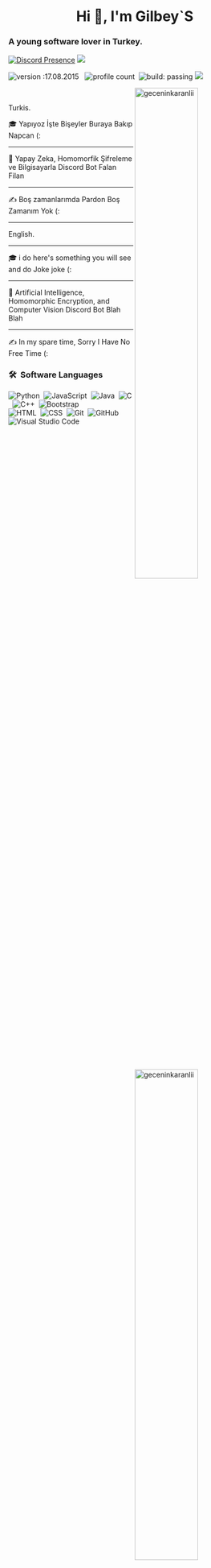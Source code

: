 
<h1 align="center">Hi 👋, I'm Gilbey`S</h1>

### A young software lover in Turkey.


[![Discord Presence](https://lanyard.cnrad.dev/api/465236725782937622)](https://discord.com/users/465236725782937622) <a href="https://top.gg/bot/741415179379671040">
  <img src="https://top.gg/api/widget/741415179379671040.svg">
</a> 

![version :17.08.2015](https://img.shields.io/badge/version-17.08.2015-informational) &nbsp; 
![profile count](https://komarev.com/ghpvc/?username=Melementxd&color=red)&nbsp; 
![build: passing](https://img.shields.io/badge/build-passing-success)
<a href="https://www.instagram.com/emir.goztepee/"><img src="https://img.shields.io/badge/@Gilbey`S-E4405F?style=flat&logo=Instagram&logoColor=white"/></a> &nbsp;

<p><img align="right" width="50%" src="https://github-readme-stats.vercel.app/api/top-langs?username=geceninkaranlii&theme=midnight-purple&show_icons=true&locale=en&layout=compact" alt="geceninkaranlii" /></p>


<p>&nbsp;<img align="right" width="50%" src="https://github-readme-stats.vercel.app/api?username=geceninkaranlii&theme=midnight-purple&show_icons=true&locale=en" alt="geceninkaranlii"  ></p>

Turkis.

🎓 Yapıyoz İşte Bişeyler Buraya Bakıp Napcan (:
____________________________________________________________________
🌱 Yapay Zeka, Homomorfik Şifreleme ve Bilgisayarla Discord Bot Falan Filan
____________________________________________________________________
✍️ Boş zamanlarımda Pardon Boş Zamanım Yok (:
____________________________________________________________________
English.
____________________________________________________________________
🎓 i do here's something you will see and do Joke joke (:
____________________________________________________________________
🌱 Artificial Intelligence, Homomorphic Encryption, and Computer Vision Discord Bot Blah Blah
____________________________________________________________________
✍️ In my spare time, Sorry I Have No Free Time (:
### 🛠 &nbsp;Software Languages
![Python](https://img.shields.io/badge/-Python-05122A?style=flat&logo=python)&nbsp;
![JavaScript](https://img.shields.io/badge/-JavaScript-05122A?style=flat&logo=javascript)&nbsp;
![Java](https://img.shields.io/badge/-Java-05122A?style=flat&logo=Java&logoColor=FFA518)&nbsp;
![C](https://img.shields.io/badge/-C-05122A?style=flat&logo=C&logoColor=A8B9CC)&nbsp;
![C++](https://img.shields.io/badge/-C++-05122A?style=flat&logo=C%2B%2B&logoColor=00599C)&nbsp;
![Bootstrap](https://img.shields.io/badge/-Bootstrap-05122A?style=flat&logo=bootstrap&logoColor=563D7C)\
![HTML](https://img.shields.io/badge/-HTML-05122A?style=flat&logo=HTML5)&nbsp;
![CSS](https://img.shields.io/badge/-CSS-05122A?style=flat&logo=CSS3&logoColor=1572B6)&nbsp;
![Git](https://img.shields.io/badge/-Git-05122A?style=flat&logo=git)&nbsp;
![GitHub](https://img.shields.io/badge/-GitHub-05122A?style=flat&logo=github)&nbsp;
![Visual Studio Code](https://img.shields.io/badge/-Visual%20Studio%20Code-05122A?style=flat&logo=visual-studio-code&logoColor=007ACC)&nbsp;
